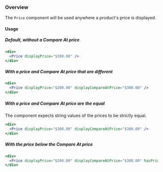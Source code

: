 ### Overview
The `Price` component will be used anywhere a product's price is displayed.

#### Usage

##### Default, without a Compare At price

```jsx
<div>
  <Price displayPrice="$300.00" />
</div>
```

##### With a price and Compare At price that are different

```jsx
<div>
  <Price displayPrice="$200.00" displayCompareAtPrice="$300.00" />
</div>
```

##### With a  price and Compare At price are the equal

The component expects string values of the prices to be strictly equal.

```jsx
<div>
  <Price displayPrice="$300.00" displayCompareAtPrice="$300.00" />
</div>
```

##### With the price below the Compare At price

```jsx
<div>
  <Price displayPrice="$200.00" displayCompareAtPrice="$300.00" hasPriceBottom />
</div>
```

